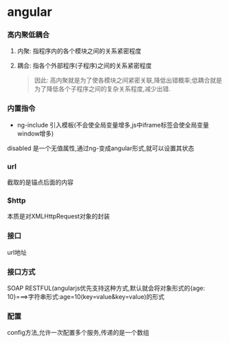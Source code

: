 # angular

### 高内聚低耦合

1. 内聚: 指程序内的各个模块之间的关系紧密程度
2. 耦合: 指各个外部程序\(子程序\)之间的关系紧密程度

   > 因此: 高内聚就是为了使各模块之间紧密关联,降低出错概率;低耦合就是为了降低各个子程序之间的复杂关系程度,减少出错.

### 内置指令

* ng-include 引入模板\(不会使全局变量增多,js中iframe标签会使全局变量window增多\)

disabled 是一个无值属性,通过ng-变成angular形式,就可以设置其状态

### url

截取的是锚点后面的内容

### $http

本质是对XMLHttpRequest对象的封装

### 接口

url地址

### 接口方式

SOAP RESTFUL\(angularjs优先支持这种方式,默认就会将对象形式的{age: 10}===&gt;字符串形式:age=10\(key=value&key=value\)的形式

### 配置

config方法,允许一次配置多个服务,传递的是一个数组

## 



